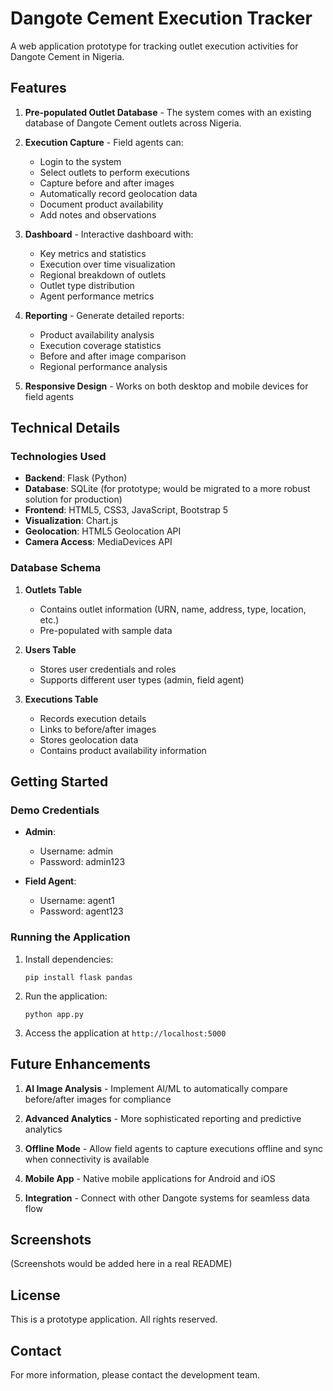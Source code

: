 # Dangote Cement Execution Tracker

A web application prototype for tracking outlet execution activities for Dangote Cement in Nigeria.

## Features

1. **Pre-populated Outlet Database** - The system comes with an existing database of Dangote Cement outlets across Nigeria.

2. **Execution Capture** - Field agents can:
   - Login to the system
   - Select outlets to perform executions
   - Capture before and after images
   - Automatically record geolocation data
   - Document product availability
   - Add notes and observations

3. **Dashboard** - Interactive dashboard with:
   - Key metrics and statistics
   - Execution over time visualization
   - Regional breakdown of outlets
   - Outlet type distribution
   - Agent performance metrics

4. **Reporting** - Generate detailed reports:
   - Product availability analysis
   - Execution coverage statistics
   - Before and after image comparison
   - Regional performance analysis

5. **Responsive Design** - Works on both desktop and mobile devices for field agents

## Technical Details

### Technologies Used

- **Backend**: Flask (Python)
- **Database**: SQLite (for prototype; would be migrated to a more robust solution for production)
- **Frontend**: HTML5, CSS3, JavaScript, Bootstrap 5
- **Visualization**: Chart.js
- **Geolocation**: HTML5 Geolocation API
- **Camera Access**: MediaDevices API

### Database Schema

1. **Outlets Table**
   - Contains outlet information (URN, name, address, type, location, etc.)
   - Pre-populated with sample data

2. **Users Table**
   - Stores user credentials and roles
   - Supports different user types (admin, field agent)

3. **Executions Table**
   - Records execution details
   - Links to before/after images
   - Stores geolocation data
   - Contains product availability information

## Getting Started

### Demo Credentials

- **Admin**: 
  - Username: admin
  - Password: admin123

- **Field Agent**: 
  - Username: agent1
  - Password: agent123

### Running the Application

1. Install dependencies:
   ```
   pip install flask pandas
   ```

2. Run the application:
   ```
   python app.py
   ```

3. Access the application at `http://localhost:5000`

## Future Enhancements

1. **AI Image Analysis** - Implement AI/ML to automatically compare before/after images for compliance

2. **Advanced Analytics** - More sophisticated reporting and predictive analytics

3. **Offline Mode** - Allow field agents to capture executions offline and sync when connectivity is available

4. **Mobile App** - Native mobile applications for Android and iOS

5. **Integration** - Connect with other Dangote systems for seamless data flow

## Screenshots

(Screenshots would be added here in a real README)

## License

This is a prototype application. All rights reserved.

## Contact

For more information, please contact the development team.